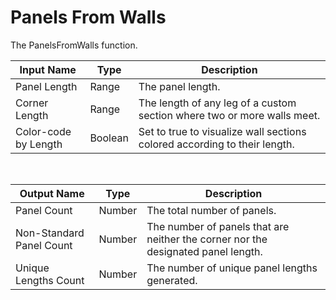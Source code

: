 
            
# Panels From Walls

The PanelsFromWalls function.

|Input Name|Type|Description|
|---|---|---|
|Panel Length|Range|The panel length.|
|Corner Length|Range|The length of any leg of a custom section where two or more walls meet.|
|Color-code by Length|Boolean|Set to true to visualize wall sections colored according to their length.|


<br>

|Output Name|Type|Description|
|---|---|---|
|Panel Count|Number|The total number of panels.|
|Non-Standard Panel Count|Number|The number of panels that are neither the corner nor the designated panel length.|
|Unique Lengths Count|Number|The number of unique panel lengths generated.|

